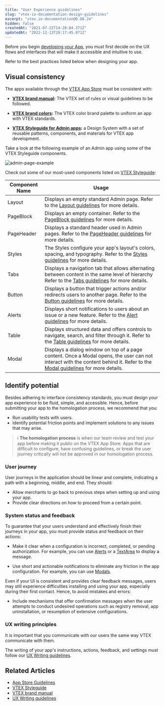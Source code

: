 ```yaml
---
title: "User Experience guidelines"
slug: "vtex-io-documentation-design-guidelines"
excerpt: "vtex.io-documentation@0.88.24"
hidden: false
createdAt: "2021-07-22T14:20:04.371Z"
updatedAt: "2022-12-13T20:17:45.071Z"
---
```


Before you begin [developing your App](https://developers.vtex.com/vtex-developer-docs/docs/vtex-io-documentation-developing-an-app), you must first decide on the UX flows and interfaces that will make it accessible and intuitive to use.

Refer to the best practices listed below when designing your app.

## Visual consistency

The apps available through the [VTEX App Store](https://apps.vtex.com) must be consistent with:

- **[VTEX brand manual](https://brand.vtex.com/?_ga=2.86158557.436370270.1649074565-1001456323.1619912759):** The VTEX set of rules or visual guidelines to be followed.

- **[VTEX brand colors](https://brand.vtex.com/identity/color):** The VTEX color brand palette to uniform an app with VTEX standards.

- **[VTEX Styleguide for Admin apps](https://styleguide.vtex.com/#/Introduction):** a Design System with a set of reusable patterns, components, and materials for VTEX app development.

Take a look at the following example of an Admin app using some of the VTEX Styleguide components.

![admin-page-example](https://cdn.jsdelivr.net/gh/vtexdocs/dev-portal-content@main/images/vtex-io-documentation-design-guidelines-0.png)

Check out some of our most-used components listed on [VTEX Styleguide](https://styleguide.vtex.com/#/Introduction):

| Component Name | Usage                                                                                                                                                                                                                                   |
| -------------- | --------------------------------------------------------------------------------------------------------------------------------------------------------------------------------------------------------------------------------------- |
| Layout         | Displays an empty standard Admin page. Refer to the [Layout guidelines](https://styleguide.vtex.com/#/Components/Admin%20structure/Layout) for more details.                                                                            |
| PageBlock      | Displays an empty container. Refer to the [PageBlock guidelines](https://styleguide.vtex.com/#/Components/Admin%20structure/PageBlock) for more details.                                                                                |
| PageHeader     | Displays a standard header used in Admin pages. Refer to the [PageHeader guidelines](https://styleguide.vtex.com/#/Components/Admin%20structure/PageHeader) for more details.                                                           |
| Styles         | The Styles configure your app's layout's colors, spacing, and typography. Refer to the [Styles guidelines](https://styleguide.vtex.com/#/Styles) for more details.                                                                      |
| Tabs           | Displays a navigation tab that allows alternating between content in the same level of hierarchy Refer to the [Tabs guidelines](https://styleguide.vtex.com/#/Components/Navigation/Tabs) for more details.                             |
| Button         | Displays a button that trigger actions and/or redirects users to another page. Refer to the [Button guidelines](https://styleguide.vtex.com/#/Components/Forms/Button) for more details.                                                |
| Alerts         | Displays short notifications to users about an issue or a new feature. Refer to the [Alert guidelines](https://styleguide.vtex.com/#/Components/Notification/Alert) for more details.                                                   |
| Table          | Displays structured data and offers controls to navigate, search, and filter through it. Refer to the [Table guidelines](https://styleguide.vtex.com/#/Components/Display/Table) for more details.                                      |
| Modal          | Displays a dialog window on top of a page content. Once a Modal opens, the user can not interact with the content behind it. Refer to the [Modal guidelines](https://styleguide.vtex.com/#/Components/Overlays/Modal) for more details. |

## Identify potential

Besides adhering to interface consistency standards, you must design your app experience to be fluid, simple, and accessible. Hence, before submitting your app to the homologation process, we recommend that you:

- Run usability tests with users.
- Identify potential friction points and implement solutions to any issues that may arise.

> ℹ️ **The homologation process** is when our team review and test your app before making it public on the VTEX App Store. Apps that are difficult to configure, have confusing guidelines, or break the user journey critically will not be approved in our homologation process.

### User journey

User journeys in the application should be linear and complete, indicating a path with a beginning, middle, and end. They should:

- Allow merchants to go back to previous steps when setting up and using your app.
- Provide clear directions on how to proceed from a certain point.

### System status and feedback

To guarantee that your users understand and effectively finish their journeys in your app, you must provide status and feedback on their actions:

- Make it clear when a configuration is incorrect, completed, or pending authorization. For example, you can use [Alerts](https://styleguide.vtex.com/#/Components/Notification/Alert) or a [TextArea](https://styleguide.vtex.com/#/Components/Forms/Textarea) to display a message.

- Use short and actionable notifications to eliminate any friction in the app configuration. For example, you can use [Modals](https://styleguide.vtex.com/#/Components/Overlays/Modal).

Even if your UI is consistent and provides clear feedback messages, users may still experience difficulties installing and using your app, especially during their first contact. Hence, to avoid mistakes and errors:

- Include mechanisms that offer confirmation messages when the user attempts to conduct undesired operations such as registry removal, app uninstallation, or resumption of extensive configurations.

### UX writing principles

It is important that you communicate with our users the same way VTEX communicate with them.

The writing of your app's instructions, actions, feedback, and settings must follow our [UX Writing guidelines](https://uxwriting.vtex.com/).

## Related Articles

- [App Store Guidelines](https://developers.vtex.com/vtex-developer-docs/docs/vtex-io-documentation-homologation-requirements-for-vtex-app-store)
- [VTEX Styleguide](https://styleguide.vtex.com/#/Introduction)
- [VTEX brand manual](https://brand.vtex.com/?_ga=2.86158557.436370270.1649074565-1001456323.1619912759)
- [UX Writing guidelines](https://uxwriting.vtex.com/)
